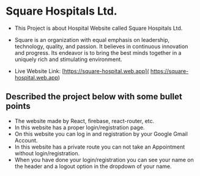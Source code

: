 # Square Hospitals Ltd.

* This Project is about Hospital Website called Square Hospitals Ltd.

* Square is an organization with equal emphasis on leadership, technology, quality, and passion. It believes in continuous innovation and progress. Its endeavor is to bring the best minds together in a uniquely rich and stimulating environment.

* Live Website Link: [https://square-hospital.web.app]( https://square-hospital.web.app)

## Described the project below with some bullet points
* The website made by React, firebase, react-router, etc.
* In this website has a proper login/registration page.
* On this website you can log in and registration by your Google Gmail Account.
* In this website has a private route you can not take an Appointment without login/registration.
* When you have done your login/registration you can see your name on the header and a logout option in the dropdown of your name.
